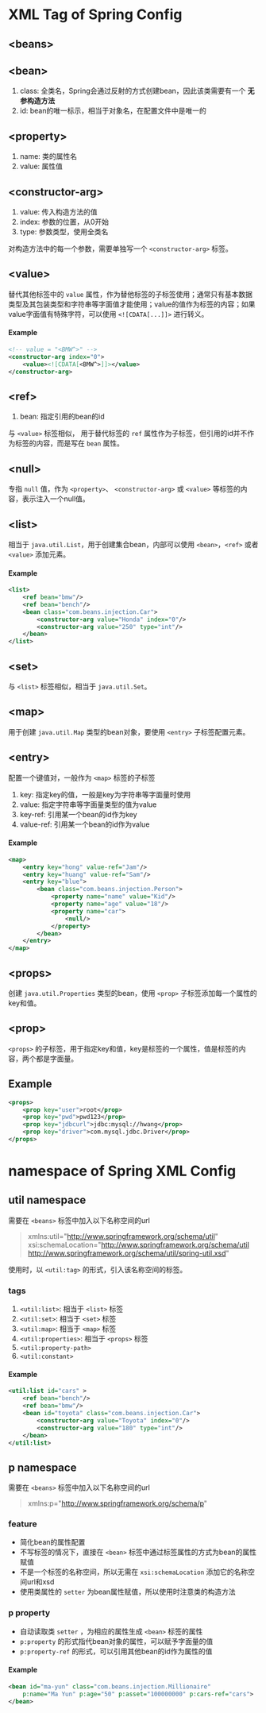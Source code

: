 # XML Tag of Spring Config
## <beans\>

## <bean\>
1. class: 全类名，Spring会通过反射的方式创建bean，因此该类需要有一个 **无参构造方法**
2. id: bean的唯一标示，相当于对象名，在配置文件中是唯一的

## <property\>
1. name: 类的属性名
2. value: 属性值

## <constructor-arg\>
1. value: 传入构造方法的值
2. index: 参数的位置，从0开始
3. type: 参数类型，使用全类名

对构造方法中的每一个参数，需要单独写一个 `<constructor-arg>` 标签。

## <value\>
替代其他标签中的 `value` 属性，作为替他标签的子标签使用；通常只有基本数据类型及其包装类型和字符串等字面值才能使用；value的值作为标签的内容；如果value字面值有特殊字符，可以使用 `<![CDATA[...]]>` 进行转义。

#### Example
```xml
<!-- value = "<BMW^>" -->
<constructor-arg index="0">
    <value><![CDATA[<BMW^>]]></value>
</constructor-arg>
```

## <ref\>
1. bean: 指定引用的bean的id

与 `<value>` 标签相似， 用于替代标签的 `ref` 属性作为子标签，但引用的id并不作为标签的内容，而是写在 `bean` 属性。

## <null\>
专指 `null` 值，作为 `<property>`、 `<constructor-arg>` 或 `<value>` 等标签的内容，表示注入一个null值。

## <list\>
相当于 `java.util.List`，用于创建集合bean，内部可以使用 `<bean>`，`<ref>` 或者 `<value>` 添加元素。
#### Example
```xml
<list>
    <ref bean="bmw"/>
    <ref bean="bench"/>
    <bean class="com.beans.injection.Car">
        <constructor-arg value="Honda" index="0"/>
        <constructor-arg value="250" type="int"/>
    </bean>
</list>
```

## <set\>
与 `<list>` 标签相似，相当于 `java.util.Set`。

## <map\>
用于创建 `java.util.Map` 类型的bean对象，要使用 `<entry>` 子标签配置元素。

## <entry\>
配置一个键值对，一般作为 `<map>` 标签的子标签

1. key: 指定key的值，一般是key为字符串等字面量时使用
2. value: 指定字符串等字面量类型的值为value
3. key-ref: 引用某一个bean的id作为key
4. value-ref: 引用某一个bean的id作为value

#### Example
```xml
<map>
    <entry key="hong" value-ref="Jam"/>
    <entry key="huang" value-ref="Sam"/>
    <entry key="blue">
        <bean class="com.beans.injection.Person">
            <property name="name" value="Kid"/>
            <property name="age" value="18"/>
            <property name="car">
                <null/>
            </property>
        </bean>
    </entry>
</map>
```

## <props\>
创建 `java.util.Properties` 类型的bean，使用 `<prop>` 子标签添加每一个属性的key和值。

## <prop\>
`<props>` 的子标签，用于指定key和值，key是标签的一个属性，值是标签的内容，两个都是字面量。

## Example
```xml
<props>
    <prop key="user">root</prop>
    <prop key="pwd">pwd123</prop>
    <prop key="jdbcurl">jdbc:mysql://hwang</prop>
    <prop key="driver">com.mysql.jdbc.Driver</prop>
</props>
```

# namespace of  Spring XML Config
## util namespace
需要在 `<beans>` 标签中加入以下名称空间的url
> xmlns:util="http://www.springframework.org/schema/util"  
xsi:schemaLocation="http://www.springframework.org/schema/util http://www.springframework.org/schema/util/spring-util.xsd"

使用时，以 `<util:tag>` 的形式，引入该名称空间的标签。
### tags
1. `<util:list>`: 相当于 `<list>` 标签
2. `<util:set>`: 相当于 `<set>` 标签
3. `<util:map>`: 相当于 `<map>` 标签
4. `<util:properties>`: 相当于 `<props>` 标签
5. `<util:property-path>`
6. `<util:constant>`

#### Example
```xml
<util:list id="cars" >
    <ref bean="bench"/>
    <ref bean="bmw"/>
    <bean id="toyota" class="com.beans.injection.Car">
        <constructor-arg value="Toyota" index="0"/>
        <constructor-arg value="180" type="int"/>
    </bean>
</util:list>
```

## p namespace
需要在 `<beans>` 标签中加入以下名称空间的url
> xmlns:p="http://www.springframework.org/schema/p"

### feature
- 简化bean的属性配置
- 不写标签的情况下，直接在 `<bean>` 标签中通过标签属性的方式为bean的属性赋值
- 不是一个标签的名称空间，所以无需在 `xsi:schemaLocation` 添加它的名称空间url和xsd
- 使用类属性的 `setter` 为bean属性赋值，所以使用时注意类的构造方法

### p property
-  自动读取类 `setter` ，为相应的属性生成 `<bean>` 标签的属性
- `p:property` 的形式指代bean对象的属性，可以赋予字面量的值
- `p:property-ref` 的形式，可以引用其他bean的id作为属性的值

#### Example
```xml
<bean id="ma-yun" class="com.beans.injection.Millionaire"
    p:name="Ma Yun" p:age="50" p:asset="100000000" p:cars-ref="cars">
</bean>
```
